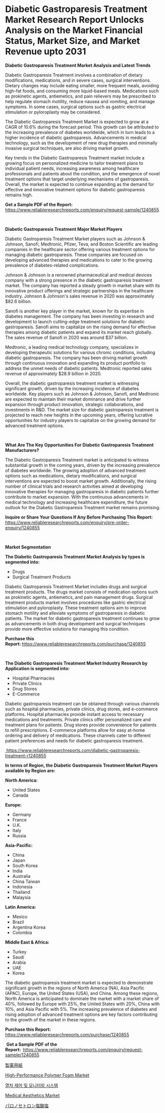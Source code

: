 <p><h1>Diabetic Gastroparesis Treatment Market Research Report Unlocks Analysis on the Market Financial Status, Market Size, and Market Revenue upto 2031</h1></p><p><strong>Diabetic Gastroparesis Treatment Market Analysis and Latest Trends</strong></p>
<p><p>Diabetic Gastroparesis Treatment involves a combination of dietary modifications, medications, and in severe cases, surgical interventions. Dietary changes may include eating smaller, more frequent meals, avoiding high-fat foods, and consuming more liquid-based meals. Medications such as prokinetic agents, antiemetics, and pain relievers may be prescribed to help regulate stomach motility, reduce nausea and vomiting, and manage symptoms. In some cases, surgical options such as gastric electrical stimulation or pyloroplasty may be considered.</p><p>The Diabetic Gastroparesis Treatment Market is expected to grow at a CAGR of 10.6% during the forecast period. This growth can be attributed to the increasing prevalence of diabetes worldwide, which in turn leads to a higher incidence of diabetic gastroparesis. Advancements in medical technology, such as the development of new drug therapies and minimally invasive surgical techniques, are also driving market growth.</p><p>Key trends in the Diabetic Gastroparesis Treatment market include a growing focus on personalized medicine to tailor treatment plans to individual patient needs, increasing awareness among healthcare professionals and patients about the condition, and the emergence of novel treatment options that target underlying mechanisms of gastroparesis. Overall, the market is expected to continue expanding as the demand for effective and innovative treatment options for diabetic gastroparesis remains high.</p></p>
<p><strong>Get a Sample PDF of the Report:&nbsp;</strong> <a href="https://www.reliableresearchreports.com/enquiry/request-sample/1240855">https://www.reliableresearchreports.com/enquiry/request-sample/1240855</a></p>
<p>&nbsp;</p>
<p><strong>Diabetic Gastroparesis Treatment Major Market Players</strong></p>
<p><p>Diabetic Gastroparesis Treatment Market players such as Johnson & Johnson, Sanofi, Medtronic, Pfizer, Teva, and Boston Scientific are leading companies in the healthcare sector offering various treatment options for managing diabetic gastroparesis. These companies are focused on developing advanced therapies and medications to cater to the growing prevalence of diabetes-related complications.</p><p>Johnson & Johnson is a renowned pharmaceutical and medical devices company with a strong presence in the diabetic gastroparesis treatment market. The company has reported a steady growth in market share with its innovative product offerings and strategic partnerships in the healthcare industry. Johnson & Johnson's sales revenue in 2020 was approximately $82.6 billion.</p><p>Sanofi is another key player in the market, known for its expertise in diabetes management. The company has been investing in research and development to launch cutting-edge treatment solutions for diabetic gastroparesis. Sanofi aims to capitalize on the rising demand for effective therapies among diabetic patients and expand its market reach globally. The sales revenue of Sanofi in 2020 was around $37 billion.</p><p>Medtronic, a leading medical technology company, specializes in developing therapeutic solutions for various chronic conditions, including diabetic gastroparesis. The company has been driving market growth through continuous innovation and expanding its product portfolio to address the unmet needs of diabetic patients. Medtronic reported sales revenue of approximately $28.9 billion in 2020.</p><p>Overall, the diabetic gastroparesis treatment market is witnessing significant growth, driven by the increasing incidence of diabetes worldwide. Key players such as Johnson & Johnson, Sanofi, and Medtronic are expected to maintain their market dominance and drive further expansion through product innovation, strategic collaborations, and investments in R&D. The market size for diabetic gastroparesis treatment is projected to reach new heights in the upcoming years, offering lucrative opportunities for industry players to capitalize on the growing demand for advanced treatment options.</p></p>
<p>&nbsp;</p>
<p><strong>What Are The Key Opportunities For Diabetic Gastroparesis Treatment Manufacturers?</strong></p>
<p><p>The Diabetic Gastroparesis Treatment market is anticipated to witness substantial growth in the coming years, driven by the increasing prevalence of diabetes worldwide. The growing adoption of advanced treatment options such as medications, dietary modifications, and surgical interventions are expected to boost market growth. Additionally, the rising number of clinical trials and research activities aimed at developing innovative therapies for managing gastroparesis in diabetic patients further contribute to market expansion. With the continuous advancements in medical technology and increasing healthcare expenditure, the future outlook for the Diabetic Gastroparesis Treatment market remains promising.</p></p>
<p><strong>Inquire or Share Your Questions If Any Before Purchasing This Report:</strong> <a href="https://www.reliableresearchreports.com/enquiry/pre-order-enquiry/1240855">https://www.reliableresearchreports.com/enquiry/pre-order-enquiry/1240855</a></p>
<p>&nbsp;</p>
<p><strong>Market Segmentation</strong></p>
<p><strong>The Diabetic Gastroparesis Treatment Market Analysis by types is segmented into:</strong></p>
<p><ul><li>Drugs</li><li>Surgical Treatment Products</li></ul></p>
<p><p>Diabetic Gastroparesis Treatment Market includes drugs and surgical treatment products. The drugs market consists of medication options such as prokinetic agents, antiemetics, and pain management drugs. Surgical treatment products market involves procedures like gastric electrical stimulation and pyloroplasty. These treatment options aim to improve stomach motility and alleviate symptoms of gastroparesis in diabetic patients. The market for diabetic gastroparesis treatment continues to grow as advancements in both drug development and surgical techniques provide more effective solutions for managing this condition.</p></p>
<p><strong>Purchase this Report:&nbsp;</strong><a href="https://www.reliableresearchreports.com/purchase/1240855">https://www.reliableresearchreports.com/purchase/1240855</a></p>
<p>&nbsp;</p>
<p><strong>The Diabetic Gastroparesis Treatment Market Industry Research by Application is segmented into:</strong></p>
<p><ul><li>Hospital Pharmacies</li><li>Private Clinics</li><li>Drug Stores</li><li>E-Commerce</li></ul></p>
<p><p>Diabetic gastroparesis treatment can be obtained through various channels such as hospital pharmacies, private clinics, drug stores, and e-commerce platforms. Hospital pharmacies provide instant access to necessary medications and treatments. Private clinics offer personalized care and treatment plans for patients. Drug stores provide convenience for patients to refill prescriptions. E-commerce platforms allow for easy at-home ordering and delivery of medications. These channels cater to different patient preferences and needs for diabetic gastroparesis treatment.</p></p>
<p><a href="https://www.reliableresearchreports.com/diabetic-gastroparesis-treatment-r1240855">&nbsp;https://www.reliableresearchreports.com/diabetic-gastroparesis-treatment-r1240855</a></p>
<p><strong>In terms of Region, the Diabetic Gastroparesis Treatment Market Players available by Region are:</strong></p>
<p>
    <p> <strong> North America: </strong>
        <ul>
            <li>United States</li>
            <li>Canada</li>
        </ul>
        </p> 
    <p> <strong> Europe: </strong>
        <ul>
            <li>Germany</li>
            <li>France</li>
            <li>U.K.</li>
            <li>Italy</li>
            <li>Russia</li>
        </ul>
        </p> 
    <p> <strong> Asia-Pacific: </strong>
        <ul>
            <li>China</li>
            <li>Japan</li>
            <li>South Korea</li>
            <li>India</li>
            <li>Australia</li>
            <li>China Taiwan</li>
            <li>Indonesia</li>
            <li>Thailand</li>
            <li>Malaysia</li>
        </ul>
        </p> 
    <p> <strong> Latin America: </strong>
        <ul>
            <li>Mexico</li>
            <li>Brazil</li>
            <li>Argentina Korea</li>
            <li>Colombia</li>
        </ul>
        </p> 
    <p> <strong> Middle East & Africa: </strong>
        <ul>
            <li>Turkey</li>
            <li>Saudi</li>
            <li>Arabia</li>
            <li>UAE</li>
            <li>Korea</li>
        </ul>
    </p>
    </p>
<p><p>The diabetic gastroparesis treatment market is expected to demonstrate significant growth in the regions of North America (NA), Asia Pacific (APAC), Europe, the United States (USA), and China. Among these regions, North America is anticipated to dominate the market with a market share of 40%, followed by Europe with 25%, the United States with 20%, China with 10%, and Asia Pacific with 5%. The increasing prevalence of diabetes and rising adoption of advanced treatment options are key factors contributing to the growth of the market in these regions.</p></p>
<p><strong>Purchase this Report: </strong><a href="https://www.reliableresearchreports.com/purchase/1240855">https://www.reliableresearchreports.com/purchase/1240855</a></p>
<p>&nbsp;<strong>Get a Sample PDF of the Report:&nbsp;&nbsp;</strong><a href="https://www.reliableresearchreports.com/enquiry/request-sample/1240855">https://www.reliableresearchreports.com/enquiry/request-sample/1240855</a></p>
<p><strong></strong></p>
<p><p><a href="https://medium.com/@rylanaufman56456/%E8%A3%BD%E8%96%AC%E7%94%A8%E7%B4%99%E5%B8%82%E5%A0%B4%E3%81%AF%E5%B8%82%E5%A0%B4%E3%82%B7%E3%82%A7%E3%82%A2-%E5%B8%82%E5%A0%B4%E5%8B%95%E5%90%91-%E5%B8%82%E5%A0%B4%E6%88%90%E9%95%B7%E3%81%AB%E9%96%A2%E3%81%99%E3%82%8B%E6%83%85%E5%A0%B1%E3%82%92%E6%8F%90%E4%BE%9B%E3%81%97%E3%81%BE%E3%81%99-0b9e90935982">製薬用紙</a></p><p><a href="https://issuu.com/reportprime-2/docs/high-performance-polymer-foam-market-size-2030.ppt">High-Performance Polymer Foam Market</a></p><p><a href="https://medium.com/@demarcuskuhlman/%EA%B8%B0%EC%B0%A8-%EC%A0%9C%EC%96%B4-%EB%B0%8F-%EB%AA%A8%EB%8B%88%ED%84%B0%EB%A7%81-%EC%8B%9C%EC%8A%A4%ED%85%9C-%EC%8B%9C%EC%9E%A5-%EA%B7%9C%EB%AA%A8-cagr-%ED%8A%B8%EB%A0%8C%EB%93%9C-2024-2030-3880965b420c">열차 제어 및 모니터링 시스템</a></p><p><a href="https://github.com/Sherrillcrooksxa8i18ucf2m/Market-Research-Report-List-2/blob/main/medical-aesthetics-market.md">Medical Aesthetics Market</a></p><p><a href="https://medium.com/@deontestanton2023/%E3%83%91%E3%83%AD%E3%83%8E%E3%82%BB%E3%83%88%E3%83%AD%E3%83%B3%E5%A1%A9%E9%85%B8%E5%A1%A9%E5%B8%82%E5%A0%B4%E3%81%AE%E5%88%86%E6%9E%90-%E3%82%B0%E3%83%AD%E3%83%BC%E3%83%90%E3%83%AB%E6%A5%AD%E7%95%8C%E3%81%AE%E5%B1%95%E6%9C%9B%E3%81%A8%E4%BA%88%E6%B8%AC-2024%E5%B9%B4%E3%81%8B%E3%82%892031%E5%B9%B4-e55c04b36a9d">パロノセトロン塩酸塩</a></p></p>